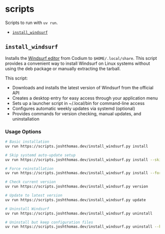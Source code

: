# scripts

Scripts to run with `uv run`.

- [`install_windsurf`](#install_windsurf)

## `install_windsurf`

Installs the [Windsurf editor](https://codeium.com/windsurf) from Codium to `$HOME/.local/share`. This script provides a convenient way to install Windsurf on Linux systems without using the deb package or manually extracting the tarball.

This script:

 - Downloads and installs the latest version of Windsurf from the official API
 - Creates a desktop entry for easy access through your application menu
 - Sets up a launcher script in ~/.local/bin for command-line access
 - Configures automatic weekly updates via systemd (optional)
 - Provides commands for version checking, manual updates, and uninstallation

### Usage Options

```bash
# Basic installation
uv run https://scripts.joshthomas.dev/install_windsurf.py install

# Skip systemd auto-update setup
uv run https://scripts.joshthomas.dev/install_windsurf.py install --skip-systemd

# Force reinstallation
uv run https://scripts.joshthomas.dev/install_windsurf.py install --force

# Check current version
uv run https://scripts.joshthomas.dev/install_windsurf.py version

# Update to latest version
uv run https://scripts.joshthomas.dev/install_windsurf.py update

# Uninstall Windsurf
uv run https://scripts.joshthomas.dev/install_windsurf.py uninstall

# Uninstall but keep configuration files
uv run https://scripts.joshthomas.dev/install_windsurf.py uninstall --keep-config
```
